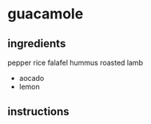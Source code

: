 # guacamole
## ingredients
pepper
rice
falafel
hummus
roasted lamb
* aocado
* lemon
## instructions
